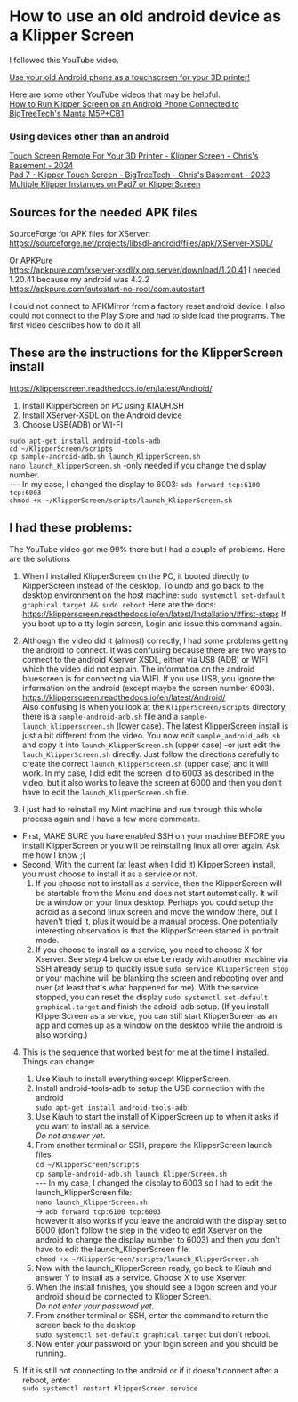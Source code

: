 # How to use an old android device as a Klipper Screen
I followed this YouTube video.

[Use your old Android phone as a touchscreen for your 3D printer!](https://youtu.be/TcgTrkA8Oj0?si=0PBab_s7WIJYJUTM)  

Here are some other YouTube videos that may be helpful.  
[How to Run Klipper Screen on an Android Phone Connected to BigTreeTech's Manta M5P+CB1](https://www.youtube.com/watch?v=rdovXqrKivU)  

### Using devices other than an android  
[Touch Screen Remote For Your 3D Printer - Klipper Screen - Chris's Basement - 2024](https://www.youtube.com/watch?v=QCAFqK_juQs)  
[Pad 7 - Klipper Touch Screen - BigTreeTech - Chris's Basement - 2023](https://www.youtube.com/watch?v=72ia-LH4vXQ)  
[Multiple Klipper Instances on Pad7 or KlipperScreen](https://www.youtube.com/watch?v=Dxjh4iVUL-4)  
  
## Sources for the needed APK files
SourceForge for APK files for XServer:  
https://sourceforge.net/projects/libsdl-android/files/apk/XServer-XSDL/  

Or APKPure  
https://apkpure.com/xserver-xsdl/x.org.server/download/1.20.41  I needed 1.20.41 because my android was 4.2.2  
https://apkpure.com/autostart-no-root/com.autostart  

I could not connect to APKMirror from a factory reset android device.  I also could not connect to the Play Store and had to side load the programs.
The first video describes how to do it all.

## These are the instructions for the KlipperScreen install
https://klipperscreen.readthedocs.io/en/latest/Android/
1.	Install KlipperScreen on PC using KIAUH.SH
2.	Install XServer-XSDL on the Android device
3.	Choose USB(ADB) or WI-FI
    
  `sudo apt-get install android-tools-adb`  
  `cd ~/KlipperScreen/scripts`  
  `cp sample-android-adb.sh launch_KlipperScreen.sh`  
  `nano launch_KlipperScreen.sh` -only needed if you change the display number.  
  ---  In my case, I changed the display to 6003: `adb forward tcp:6100 tcp:6003`  
  `chmod +x ~/KlipperScreen/scripts/launch_KlipperScreen.sh`  
  
## I had these problems:
The YouTube video got me 99% there but I had a couple of problems. Here are the solutions  
1. When I installed KlipperScreen on the PC, it booted directly to KlipperScreen instead of the desktop. To undo and go back to the desktop environment on the host machine:
`sudo systemctl set-default graphical.target && sudo reboot`
Here are the docs: https://klipperscreen.readthedocs.io/en/latest/Installation/#first-steps
If you boot up to a tty login screen, Login and issue this command again.

2. Although the video did it (almost) correctly, I had some problems getting the android to connect. It was confusing because there are two ways to connect to the android Xserver XSDL,
either via USB (ADB) or WIFI which the video did not explain.
The information on the android bluescreen is for connecting via WIFI. If you use USB, you ignore the information on the android (except maybe the screen number 6003).
https://klipperscreen.readthedocs.io/en/latest/Android/  
Also confusing is when you look at the `KlipperScreen/scripts` directory,
there is a `sample-android-adb.sh` file and a `sample-launch_klipperscreen.sh` (lower case). The latest KlipperScreen install is just a bit different from the video. You now edit `sample_android_adb.sh` and copy it into `launch_KlipperScreen.sh` (upper case) -or just edit the `lauch_KlipperScreen.sh` directly. Just follow the directions carefully to create the correct `launch_KlipperScreen.sh` (upper case) and it will work.  In my case, I did edit the screen id to 6003 as described in the video, but it also works to leave the screen at 6000 and then you don't have to edit the `launch_KlipperScreen.sh` file.

3. I just had to reinstall my Mint machine and run through this whole process again and I have a few more comments. 
* First, MAKE SURE you have enabled SSH on your machine BEFORE you install KlipperScreen or you will be reinstalling linux all over again. Ask me how I know ;(  
* Second, With the current (at least when I did it) KlipperScreen install, you must choose to install it as a service or not.
  1. If you choose not to install as a service, then the KlipperScreen will be startable from the Menu and does not start automatically.  It will be a window on your linux desktop.  Perhaps you could setup the adroid as a second linux screen and move the window there, but I haven't tried it, plus it would be a manual process.  One potentially interesting observation is that the KlipperScreen started in portrait mode.
  2. If you choose to install as a service, you need to choose X for Xserver. See step 4 below or else be ready with another machine via SSH already setup to quickly issue `sudo service KlipperScreen stop` or your machine will be blanking the screen and rebooting over and over (at least that's what happened for me).  With the service stopped, you can reset the display `sudo systemctl set-default graphical.target` and finish the adroid-adb setup. (If you install KlipperScreen as a service, you can still start KlipperScreen as an app and comes up as a window on the desktop while the android is also working.) 

4. This is the sequence that worked best for me at the time I installed. Things can change:  
    1.  Use Kiauh to install everything except KlipperScreen.
    2. Install android-tools-adb to setup the USB connection with the android  
       `sudo apt-get install android-tools-adb`
    3. Use Kiauh to start the install of KlipperScreen up to when it asks if you want to install as a service.  
       *Do not answer yet*.
    5. From another terminal or SSH, prepare the KlipperScreen launch files  
      `cd ~/KlipperScreen/scripts`  
      `cp sample-android-adb.sh launch_KlipperScreen.sh`  
       ---  In my case, I changed the display to 6003 so I had to edit the launch_KlipperScreen file:   
      `nano launch_KlipperScreen.sh`  
          -> `adb forward tcp:6100 tcp:6003`  
however it also works if you leave the android with the display set to 6000 (don't follow the step in the video to edit Xserver on the android to change the display number to 6003) and then you don't have to edit the launch_KlipperScreen file.  
      `chmod +x ~/KlipperScreen/scripts/launch_KlipperScreen.sh`  
    6. Now with the launch_KlipperScreen ready, go back to Kiauh and answer Y to install as a service.  Choose X to use Xserver.
    7. When the install finishes, you should see a logon screen and your android should be connected to Klipper Screen.  
       *Do not enter your password yet*.
    9. From another terminal or SSH, enter the command to return the screen back to the desktop  
       `sudo systemctl set-default graphical.target` but don't reboot.
    10. Now enter your password on your login screen and you should be running.         
  
5. If it is still not connecting to the android or if it doesn't connect after a reboot, enter  
   `sudo systemctl restart KlipperScreen.service`
